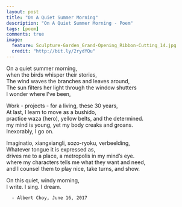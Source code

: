 ```yaml
---
layout: post
title: "On A Quiet Summer Morning"
description: "On A Quiet Summer Morning - Poem"
tags: [poem]
comments: true
image:
  feature: Sculpture-Garden_Grand-Opening_Ribbon-Cutting_14.jpg
  credit: "http://bit.ly/2rydYQu"
---
```


   On a quiet summer morning,  
   when the birds whisper their stories,  
   The wind waves the branches and leaves around,  
   The sun filters her light through the window shutters  
   I wonder where I’ve been,  

   Work - projects - for a living, these 30 years,  
   At last, I learn to move as a bushido,  
   practice waza (hero), yellow belts, and the determined.  
   my mind is young, yet my body creaks and groans.  
   Inexorably, I go on.  

   Imaginatio, xiangxiangli, sozo-ryoku, verbeelding,  
   Whatever tongue it is expressed as,  
   drives me to a place, a metropolis in my mind’s eye.  
   where my characters tells me what they want and need,  
   and I counsel them to play nice, take turns, and show.  

   On this quiet, windy morning,  
   I write. I sing. I dream.  

      - Albert Choy, June 16, 2017
